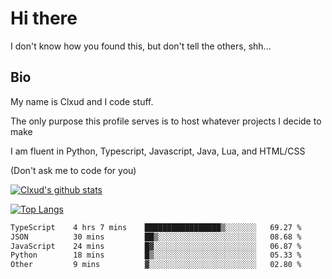 # Hi there
I don't know how you found this, but don't tell the others, shh...

## Bio
My name is Clxud and I code stuff.

The only purpose this profile serves is to host whatever projects I decide to make

I am fluent in Python, Typescript, Javascript, Java, Lua, and HTML/CSS



(Don't ask me to code for you)

[![Clxud's github stats](https://github-readme-stats.vercel.app/api?username=cloudwithax&count_private=true&theme=dark&show_icons=true)](https://github.com/anuraghazra/github-readme-stats) 

[![Top Langs](https://github-readme-stats.vercel.app/api/top-langs/?username=cloudwithax&theme=dark)](https://github.com/anuraghazra/github-readme-stats)

<!--START_SECTION:waka-->

```txt
TypeScript    4 hrs 7 mins    █████████████████▒░░░░░░░   69.27 %
JSON          30 mins         ██▒░░░░░░░░░░░░░░░░░░░░░░   08.68 %
JavaScript    24 mins         █▓░░░░░░░░░░░░░░░░░░░░░░░   06.87 %
Python        18 mins         █▒░░░░░░░░░░░░░░░░░░░░░░░   05.33 %
Other         9 mins          ▓░░░░░░░░░░░░░░░░░░░░░░░░   02.80 %
```

<!--END_SECTION:waka-->



